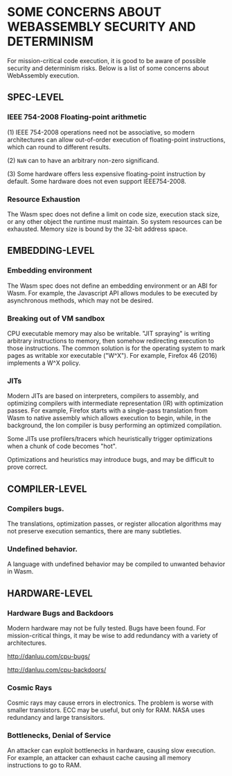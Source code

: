 # SOME CONCERNS ABOUT WEBASSEMBLY SECURITY AND DETERMINISM

For mission-critical code execution, it is good to be aware of possible security and determinism risks. Below is a list of some concerns about WebAssembly execution.



## SPEC-LEVEL

### IEEE 754-2008 Floating-point arithmetic


(1) IEEE 754-2008 operations need not be associative, so modern architectures can allow out-of-order execution of floating-point instructions, which can round to different results. 

(2) `NaN` can to have an arbitrary non-zero significand. 

(3) Some hardware offers less expensive floating-point instruction by default. Some hardware does not even support IEEE754-2008.


### Resource Exhaustion

The Wasm spec does not define a limit on code size, execution stack size, or any other object the runtime must maintain. So system resources can be exhausted. Memory size is bound by the 32-bit address space.





## EMBEDDING-LEVEL

### Embedding environment

The Wasm spec does not define an embedding environment or an ABI for Wasm. For example, the Javascript API allows modules to be executed by asynchronous methods, which may not be desired.


### Breaking out of VM sandbox

CPU executable memory may also be writable. "JIT spraying" is writing arbitrary instructions to memory, then somehow redirecting execution to those instructions. The common solution is for the operating system to mark pages as writable xor executable ("W^X"). For example, Firefox 46 (2016) implements a W^X policy.



### JITs

Modern JITs are based on interpreters, compilers to assembly, and optimizing compilers with intermediate representation (IR) with optimization passes. For example, Firefox starts with a single-pass translation from Wasm to native assembly which allows execution to begin, while, in the background, the Ion compiler is busy performing an optimized compilation.

Some JITs use profilers/tracers which heuristically trigger optimizations when a chunk of code becomes "hot".

Optimizations and heuristics may introduce bugs, and may be difficult to prove correct.






## COMPILER-LEVEL

### Compilers bugs.

The translations, optimization passes, or register allocation algorithms may not preserve execution semantics, there are many subtleties.


### Undefined behavior.

A language with undefined behavior may be compiled to unwanted behavior in Wasm.





## HARDWARE-LEVEL

### Hardware Bugs and Backdoors

Modern hardware may not be fully tested. Bugs have been found. For mission-critical things, it may be wise to add redundancy with a variety of architectures.

http://danluu.com/cpu-bugs/

http://danluu.com/cpu-backdoors/



### Cosmic Rays

Cosmic rays may cause errors in electronics. The problem is worse with smaller transistors. ECC may be useful, but only for RAM. NASA uses redundancy and large transisitors.



### Bottlenecks, Denial of Service

An attacker can exploit bottlenecks in hardware, causing slow execution. For example, an attacker can exhaust cache causing all memory instructions to go to RAM.

